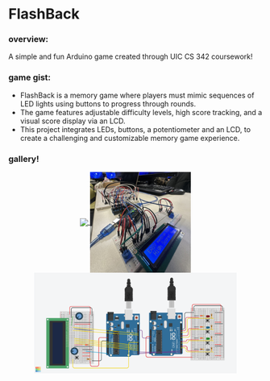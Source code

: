 # FlashBack
  <h3>overview:</h3>
    <p>A simple and fun Arduino game created through UIC CS 342 coursework! </p>
    
  <h3>game gist:</h3>
    <ul>
      <li>  FlashBack is a memory game where players must
            mimic sequences of LED lights using buttons to
            progress through rounds.</li>
      <li>The game features adjustable difficulty levels, high
score tracking, and a visual score display via an LCD.</li>
      <li>This project integrates LEDs, buttons, a potentiometer
and an LCD, to create a challenging and customizable
memory game experience.</li>
    </ul>

  <h3>gallery!</h3>

  <div align="center">
  <a href="">
    <img height=200 align="center" src="light_animation.gif"  />
  </a>
  <a href="">
    <img height=200 align="center" src="circuit_img.jpeg"  />
  </a>
  <a href="">
    <img height=200 align="center" src="FlashBack circuit view.png"  />
  </a>
</div>
